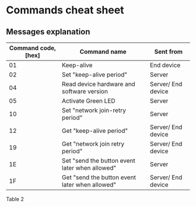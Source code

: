 # Commands cheat sheet

## Messages explanation

| **Command code, \[hex]** | **Command name**                               | **Sent from**      |
| ------------------------ | ---------------------------------------------- | ------------------ |
| 01                       | Keep-alive                                     | End device         |
| 02                       | Set "keep-alive period"                        | Server             |
| 04                       | Read device hardware and software version      | Server/ End device |
| 05                       | Activate Green LED                             | Server             |
| 10                       | Set "network join-retry period"                | Server             |
| 12                       | Get "keep-alive period"                        | Server/ End device |
| 19                       | Get "network join retry period"                | Server/ End device |
| 1E                       | Set "send the button event later when allowed" | Server             |
| 1F                       | Get "send the button event later when allowed" | Server/ End device |

Table 2
